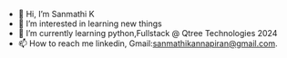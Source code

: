 - 👋 Hi, I’m Sanmathi K
- 👀 I’m interested in learning new things 
- 🌱 I’m currently learning python,Fullstack @ Qtree Technologies 2024
- 📫 How to reach me linkedin,
    Gmail:sanmathikannapiran@gmail.com.

